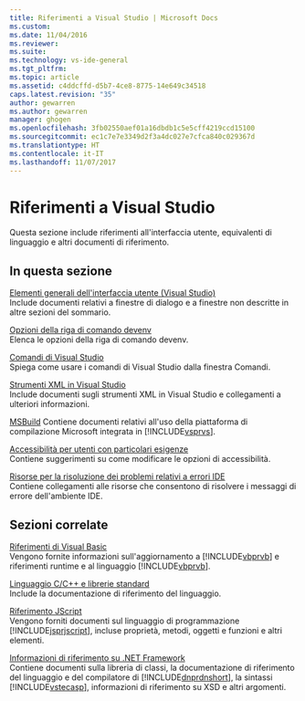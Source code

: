 ```yaml
---
title: Riferimenti a Visual Studio | Microsoft Docs
ms.custom: 
ms.date: 11/04/2016
ms.reviewer: 
ms.suite: 
ms.technology: vs-ide-general
ms.tgt_pltfrm: 
ms.topic: article
ms.assetid: c4ddcffd-d5b7-4ce8-8775-14e649c34518
caps.latest.revision: "35"
author: gewarren
ms.author: gewarren
manager: ghogen
ms.openlocfilehash: 3fb02550aef01a16dbdb1c5e5cff4219ccd15100
ms.sourcegitcommit: ec1c7e7e3349d2f3a4dc027e7cfca840c029367d
ms.translationtype: HT
ms.contentlocale: it-IT
ms.lasthandoff: 11/07/2017
---
```

# <a name="visual-studio-reference"></a>Riferimenti a Visual Studio
Questa sezione include riferimenti all'interfaccia utente, equivalenti di linguaggio e altri documenti di riferimento.  
  
## <a name="in-this-section"></a>In questa sezione  
 [Elementi generali dell'interfaccia utente (Visual Studio)](../../ide/reference/general-user-interface-elements-visual-studio.md)  
 Include documenti relativi a finestre di dialogo e a finestre non descritte in altre sezioni del sommario.  
  
 [Opzioni della riga di comando devenv](../../ide/reference/devenv-command-line-switches.md)  
 Elenca le opzioni della riga di comando devenv.  
  
 [Comandi di Visual Studio](../../ide/reference/visual-studio-commands.md)  
 Spiega come usare i comandi di Visual Studio dalla finestra Comandi.  
  
 [Strumenti XML in Visual Studio](../../xml-tools/xml-tools-in-visual-studio.md)  
 Include documenti sugli strumenti XML in Visual Studio e collegamenti a ulteriori informazioni.  
  
 [MSBuild](../../msbuild/msbuild.md) Contiene documenti relativi all'uso della piattaforma di compilazione Microsoft integrata in [!INCLUDE[vsprvs](../../code-quality/includes/vsprvs_md.md)].  
  
 [Accessibilità per utenti con particolari esigenze](../../ide/reference/accessibility-for-people-with-disabilities.md)  
 Contiene suggerimenti su come modificare le opzioni di accessibilità.  
  
 [Risorse per la risoluzione dei problemi relativi a errori IDE](../../ide/reference/resources-for-troubleshooting-integrated-development-environment-errors.md)  
 Contiene collegamenti alle risorse che consentono di risolvere i messaggi di errore dell'ambiente IDE.  
  
## <a name="related-sections"></a>Sezioni correlate  
 [Riferimenti di Visual Basic](/dotnet/visual-basic/reference/index)  
 Vengono fornite informazioni sull'aggiornamento a [!INCLUDE[vbprvb](../../code-quality/includes/vbprvb_md.md)] e riferimenti runtime e al linguaggio [!INCLUDE[vbprvb](../../code-quality/includes/vbprvb_md.md)].  
  
 [Linguaggio C/C++ e librerie standard](/cpp/cpp/c-cpp-language-and-standard-libraries)  
 Include la documentazione di riferimento del linguaggio.  
  
 [Riferimento JScript](http://msdn.microsoft.com/en-us/2e47f004-963c-4661-b887-a14e4660aadd)  
 Vengono forniti documenti sul linguaggio di programmazione [!INCLUDE[jsprjscript](../../debugger/debug-interface-access/includes/jsprjscript_md.md)], incluse proprietà, metodi, oggetti e funzioni e altri elementi.  
  
 [Informazioni di riferimento su .NET Framework](/dotnet/visual-basic/reference/net-framework-reference-information)  
 Contiene documenti sulla libreria di classi, la documentazione di riferimento del linguaggio e del compilatore di [!INCLUDE[dnprdnshort](../../code-quality/includes/dnprdnshort_md.md)], la sintassi [!INCLUDE[vstecasp](../../code-quality/includes/vstecasp_md.md)], informazioni di riferimento su XSD e altri argomenti.
